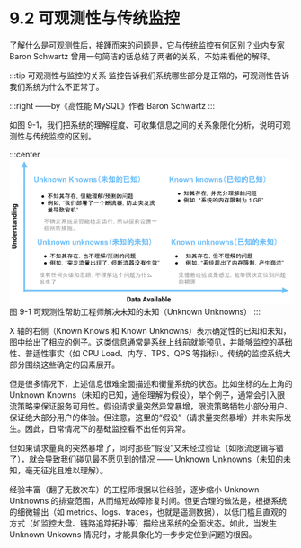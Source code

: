 # 9.2 可观测性与传统监控

了解什么是可观测性后，接踵而来的问题是，它与传统监控有何区别？业内专家 Baron Schwartz 曾用一句简洁的话总结了两者的关系，不妨来看他的解释。

:::tip 可观测性与监控的关系
监控告诉我们系统哪些部分是正常的，可观测性告诉我们系统为什么不正常了。

:::right
——by《高性能 MySQL》作者 Baron Schwartz 
:::

如图 9-1，我们把系统的理解程度、可收集信息之间的关系象限化分析，说明可观测性与传统监控的区别。

:::center
  ![](../assets/observability-knowns.png)<br/>
  图 9-1 可观测性帮助工程师解决未知的未知（Unknown Unknowns）
:::

X 轴的右侧（Known Knows 和 Known Unknowns）表示确定性的已知和未知，图中给出了相应的例子。这类信息通常是系统上线前就能预见，并能够监控的基础性、普适性事实（如 CPU Load、内存、TPS、QPS 等指标）。传统的监控系统大部分围绕这些确定的因素展开。

但是很多情况下，上述信息很难全面描述和衡量系统的状态。比如坐标的左上角的 Unknown Knowns（未知的已知，通俗理解为假设），举个例子，通常会引入限流策略来保证服务可用性。假设请求量突然异常暴增，限流策略牺牲小部分用户、保证绝大部分用户的体验。但注意，这里的“假设”（请求量突然暴增）并未实际发生。因此，日常情况下的基础监控看不出任何异常。

但如果请求量真的突然暴增了，同时那些“假设”又未经过验证（如限流逻辑写错了），就会导致我们碰见最不愿见到的情况 —— Unknown Unknowns（未知的未知，毫无征兆且难以理解）。

经验丰富（翻了无数次车）的工程师根据以往经验，逐步缩小 Unknown Unknowns 的排查范围，从而缩短故障修复时间。但更合理的做法是，根据系统的细微输出（如 metrics、logs、traces，也就是遥测数据），以低门槛且直观的方式（如监控大盘、链路追踪拓扑等）描绘出系统的全面状态。如此，当发生 Unknown Unkowns 情况时，才能具象化的一步步定位到问题的根因。

[^1]: 参见 https://blog.sciencenet.cn/blog-829-1271882.html
